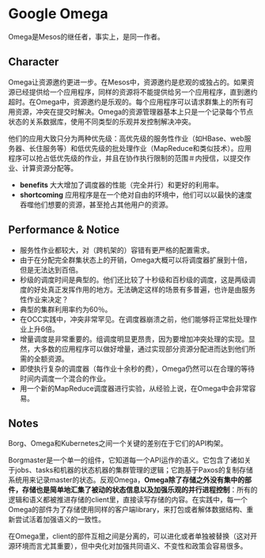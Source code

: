 # Google Omega

Omega是Mesos的继任者，事实上，是同一作者。

## Character
Omega让资源邀约更进一步。在Mesos中，资源邀约是悲观的或独占的。如果资源已经提供给一个应用程序，同样的资源将不能提供给另一个应用程序，直到邀约超时。在Omega中，资源邀约是乐观的。每个应用程序可以请求群集上的所有可用资源，冲突在提交时解决。Omega的资源管理器基本上只是一个记录每个节点状态的关系数据库，使用不同类型的乐观并发控制解决冲突。

他们的应用大致只分为两种优先级：高优先级的服务性作业（如HBase、web服务器、长住服务等）和低优先级的批处理作业（MapReduce和类似技术）。应用程序可以抢占低优先级的作业，并且在协作执行限制的范围＃内授信，以提交作业、计算资源分配等。

* **benefits** 大大增加了调度器的性能（完全并行）和更好的利用率。
* **shortcoming** 应用程序是在一个绝对自由的环境中，他们可以以最快的速度吞噬他们想要的资源，甚至抢占其他用户的资源。

## Performance & Notice
* 服务性作业都较大，对（跨机架的）容错有更严格的配置需求。
* 由于在分配完全群集状态上的开销，Omega大概可以将调度器扩展到十倍，但是无法达到百倍。
* 秒级的调度时间是典型的。他们还比较了十秒级和百秒级的调度，这是两级调度的好处真正发挥作用的地方。无法确定这样的场景有多普遍，也许是由服务性作业来决定？
* 典型的集群利用率约为60％。
* 在OCC实践中，冲突非常罕见。在调度器崩溃之前，他们能够将正常批处理作业上升6倍。
* 增量调度是非常重要的。组调度明显更昂贵，因为要增加冲突处理的实现。显然，大多数的应用程序可以做好增量，通过实现部分资源分配进而达到他们所需的全额资源。
* 即使执行复杂的调度器（每作业十余秒的费），Omega仍然可以在合理的等待时间内调度一个混合的作业。
* 用一个新的MapReduce调度器进行实验，从经验上说，在Omega中会非常容易。

## Notes
Borg、Omega和Kubernetes之间一个关键的差别在于它们的API构架。

Borgmaster是一个单一的组件，它知道每一个API运作的语义。它包含了诸如关于jobs、tasks和机器的状态机器的集群管理的逻辑；它跑基于Paxos的复制存储系统用来记录master的状态。反观Omega，**Omega除了存储之外没有集中的部件，存储也是简单地汇集了被动的状态信息以及加强乐观的并行进程控制**：所有的逻辑和语义都被推进存储的client里，直接读写存储的内容。在实践中，每一个Omega的部件为了存储使用同样的客户端library，来打包或者解体数据结构、重新尝试活着加强语义的一致性。

在Omega里，client的部件互相之间是分离的，可以进化或者单独被替换（这对开源环境而言尤其重要），但中央化对加强共同语义、不变性和政策会容易很多。





